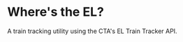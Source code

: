 Where's the EL?
=======================

A train tracking utility using the CTA's EL Train Tracker API.
